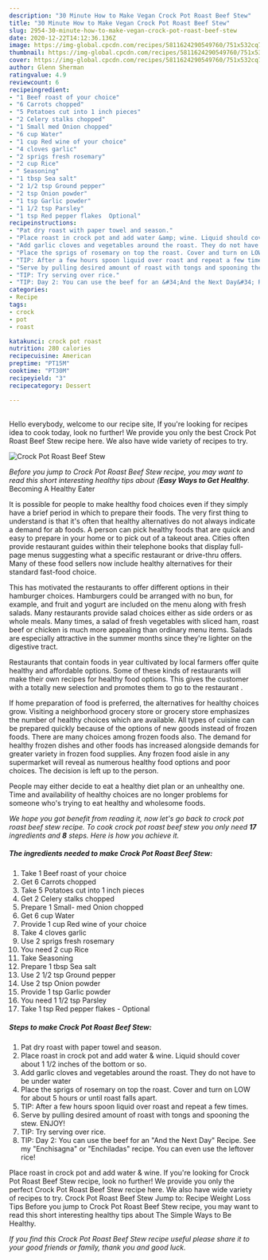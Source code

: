 ```yaml
---
description: "30 Minute How to Make Vegan Crock Pot Roast Beef Stew"
title: "30 Minute How to Make Vegan Crock Pot Roast Beef Stew"
slug: 2954-30-minute-how-to-make-vegan-crock-pot-roast-beef-stew
date: 2020-12-22T14:12:36.136Z
image: https://img-global.cpcdn.com/recipes/5811624290549760/751x532cq70/crock-pot-roast-beef-stew-recipe-main-photo.jpg
thumbnail: https://img-global.cpcdn.com/recipes/5811624290549760/751x532cq70/crock-pot-roast-beef-stew-recipe-main-photo.jpg
cover: https://img-global.cpcdn.com/recipes/5811624290549760/751x532cq70/crock-pot-roast-beef-stew-recipe-main-photo.jpg
author: Glenn Sherman
ratingvalue: 4.9
reviewcount: 6
recipeingredient:
- "1 Beef roast of your choice"
- "6 Carrots chopped"
- "5 Potatoes cut into 1 inch pieces"
- "2 Celery stalks chopped"
- "1 Small med Onion chopped"
- "6 cup Water"
- "1 cup Red wine of your choice"
- "4 cloves garlic"
- "2 sprigs fresh rosemary"
- "2 cup Rice"
- " Seasoning"
- "1 tbsp Sea salt"
- "2 1/2 tsp Ground pepper"
- "2 tsp Onion powder"
- "1 tsp Garlic powder"
- "1 1/2 tsp Parsley"
- "1 tsp Red pepper flakes  Optional"
recipeinstructions:
- "Pat dry roast with paper towel and season."
- "Place roast in crock pot and add water &amp; wine. Liquid should cover about 1 1/2 inches of the bottom or so."
- "Add garlic cloves and vegetables around the roast. They do not have to be under water"
- "Place the sprigs of rosemary on top the roast. Cover and turn on LOW for about 5 hours or until roast falls apart."
- "TIP: After a few hours spoon liquid over roast and repeat a few times."
- "Serve by pulling desired amount of roast with tongs and spooning the stew. ENJOY!"
- "TIP: Try serving over rice."
- "TIP: Day 2: You can use the beef for an &#34;And the Next Day&#34; Recipe. See my &#34;Enchisagna&#34; or &#34;Enchiladas&#34; recipe. You can even use the leftover rice!"
categories:
- Recipe
tags:
- crock
- pot
- roast

katakunci: crock pot roast 
nutrition: 280 calories
recipecuisine: American
preptime: "PT15M"
cooktime: "PT30M"
recipeyield: "3"
recipecategory: Dessert

---
```

<br>
Hello everybody, welcome to our recipe site, If you're looking for recipes idea to cook today, look no further! We provide you only the best Crock Pot Roast Beef Stew recipe here. We also have wide variety of recipes to try.
<br>


![Crock Pot Roast Beef Stew](https://img-global.cpcdn.com/recipes/5811624290549760/751x532cq70/crock-pot-roast-beef-stew-recipe-main-photo.jpg)

<i>Before you jump to Crock Pot Roast Beef Stew recipe, you may want to read this short interesting healthy tips about {<strong>Easy Ways to Get Healthy</strong>.</i>
Becoming A Healthy Eater

It is possible for people to make healthy food choices even if they simply have a brief period in which to prepare their foods. The very first thing to understand is that it's often that healthy alternatives do not always indicate a demand for ab foods. A person can pick healthy foods that are quick and easy to prepare in your home or to pick out of a takeout area. Cities often provide restaurant guides within their telephone books that display full-page menus suggesting what a specific restaurant or drive-thru offers. Many of these food sellers now include healthy alternatives for their standard fast-food choice.

 This has motivated the restaurants to offer different options in their hamburger choices. Hamburgers could be arranged with no bun, for example, and fruit and yogurt are included on the menu along with fresh salads. Many restaurants provide salad choices either as side orders or as whole meals. Many times, a salad of fresh vegetables with sliced ham, roast beef or chicken is much more appealing than ordinary menu items.  Salads are especially attractive in the summer months since they're lighter on the digestive tract.

Restaurants that contain foods in year cultivated by local farmers offer quite healthy and affordable options. Some of these kinds of restaurants will make their own recipes for healthy food options.  This gives the customer with a totally new selection and promotes them to go to the restaurant .

If home preparation of food is preferred, the alternatives for healthy choices grow. Visiting a neighborhood grocery store or grocery store emphasizes the number of healthy choices which are available.  All types of cuisine can be prepared quickly because of the options of new goods instead of frozen foods. There are many choices among frozen foods also. The demand for healthy frozen dishes and other foods has increased alongside demands for greater variety in frozen food supplies. Any frozen food aisle in any supermarket will reveal as numerous healthy food options and poor choices. The decision is left up to the person.

People may either decide to eat a healthy diet plan or an unhealthy one. Time and availability of healthy choices are no longer problems for someone who's trying to eat healthy and wholesome foods.


<i>We hope you got benefit from reading it, now let's go back to crock pot roast beef stew recipe. To cook crock pot roast beef stew you only need <strong>17</strong> ingredients and <strong>8</strong> steps. Here is how you achieve it.
</i>

##### The ingredients needed to make Crock Pot Roast Beef Stew:

1. Take 1 Beef roast of your choice
1. Get 6 Carrots chopped
1. Take 5 Potatoes cut into 1 inch pieces
1. Get 2 Celery stalks chopped
1. Prepare 1 Small- med Onion chopped
1. Get 6 cup Water
1. Provide 1 cup Red wine of your choice
1. Take 4 cloves garlic
1. Use 2 sprigs fresh rosemary
1. You need 2 cup Rice
1. Take  Seasoning
1. Prepare 1 tbsp Sea salt
1. Use 2 1/2 tsp Ground pepper
1. Use 2 tsp Onion powder
1. Provide 1 tsp Garlic powder
1. You need 1 1/2 tsp Parsley
1. Take 1 tsp Red pepper flakes - Optional


##### Steps to make Crock Pot Roast Beef Stew:

1. Pat dry roast with paper towel and season.
1. Place roast in crock pot and add water &amp; wine. Liquid should cover about 1 1/2 inches of the bottom or so.
1. Add garlic cloves and vegetables around the roast. They do not have to be under water
1. Place the sprigs of rosemary on top the roast. Cover and turn on LOW for about 5 hours or until roast falls apart.
1. TIP: After a few hours spoon liquid over roast and repeat a few times.
1. Serve by pulling desired amount of roast with tongs and spooning the stew. ENJOY!
1. TIP: Try serving over rice.
1. TIP: Day 2: You can use the beef for an &#34;And the Next Day&#34; Recipe. See my &#34;Enchisagna&#34; or &#34;Enchiladas&#34; recipe. You can even use the leftover rice!


Place roast in crock pot and add water &amp; wine. If you&#39;re looking for Crock Pot Roast Beef Stew recipe, look no further! We provide you only the perfect Crock Pot Roast Beef Stew recipe here. We also have wide variety of recipes to try. Crock Pot Roast Beef Stew Jump to: Recipe Weight Loss Tips Before you jump to Crock Pot Roast Beef Stew recipe, you may want to read this short interesting healthy tips about The Simple Ways to Be Healthy. 

<i>If you find this Crock Pot Roast Beef Stew recipe useful please share it to your good friends or family, thank you and good luck.</i>
